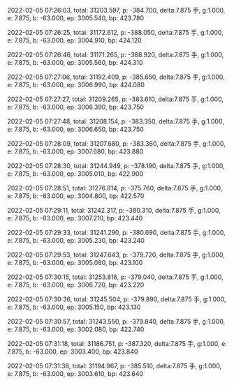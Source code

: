 2022-02-05 07:26:03, total: 31203.597, p: -384.700, delta:7.875 手, g:1.000, e: 7.875, b: -63.000, ep: 3005.540, bp: 423.780

2022-02-05 07:26:25, total: 31172.612, p: -388.050, delta:7.875 手, g:1.000, e: 7.875, b: -63.000, ep: 3004.910, bp: 424.120

2022-02-05 07:26:46, total: 31171.265, p: -388.920, delta:7.875 手, g:1.000, e: 7.875, b: -63.000, ep: 3005.560, bp: 424.310

2022-02-05 07:27:06, total: 31192.409, p: -385.650, delta:7.875 手, g:1.000, e: 7.875, b: -63.000, ep: 3006.990, bp: 424.080

2022-02-05 07:27:27, total: 31209.265, p: -383.610, delta:7.875 手, g:1.000, e: 7.875, b: -63.000, ep: 3006.390, bp: 423.750

2022-02-05 07:27:48, total: 31208.154, p: -383.350, delta:7.875 手, g:1.000, e: 7.875, b: -63.000, ep: 3006.650, bp: 423.750

2022-02-05 07:28:09, total: 31207.680, p: -383.360, delta:7.875 手, g:1.000, e: 7.875, b: -63.000, ep: 3007.680, bp: 423.880

2022-02-05 07:28:30, total: 31244.949, p: -378.190, delta:7.875 手, g:1.000, e: 7.875, b: -63.000, ep: 3005.010, bp: 422.900

2022-02-05 07:28:51, total: 31276.814, p: -375.760, delta:7.875 手, g:1.000, e: 7.875, b: -63.000, ep: 3004.800, bp: 422.570

2022-02-05 07:29:11, total: 31242.317, p: -380.310, delta:7.875 手, g:1.000, e: 7.875, b: -63.000, ep: 3007.210, bp: 423.440

2022-02-05 07:29:33, total: 31241.290, p: -380.690, delta:7.875 手, g:1.000, e: 7.875, b: -63.000, ep: 3005.230, bp: 423.240

2022-02-05 07:29:53, total: 31247.643, p: -379.720, delta:7.875 手, g:1.000, e: 7.875, b: -63.000, ep: 3005.080, bp: 423.100

2022-02-05 07:30:15, total: 31253.816, p: -379.040, delta:7.875 手, g:1.000, e: 7.875, b: -63.000, ep: 3006.720, bp: 423.220

2022-02-05 07:30:36, total: 31245.504, p: -379.890, delta:7.875 手, g:1.000, e: 7.875, b: -63.000, ep: 3005.150, bp: 423.130

2022-02-05 07:30:57, total: 31243.550, p: -379.840, delta:7.875 手, g:1.000, e: 7.875, b: -63.000, ep: 3002.080, bp: 422.740

2022-02-05 07:31:18, total: 31186.751, p: -387.320, delta:7.875 手, g:1.000, e: 7.875, b: -63.000, ep: 3003.400, bp: 423.840

2022-02-05 07:31:38, total: 31194.967, p: -385.510, delta:7.875 手, g:1.000, e: 7.875, b: -63.000, ep: 3003.610, bp: 423.640